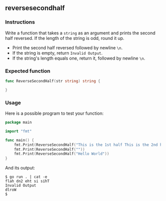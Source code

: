 ## reversesecondhalf

### Instructions
Write a function that takes a `string` as an argument and prints the second half reversed. If the length of the string is odd, round it up.

- Print the second half reversed followed by newline `\n`.
- If the string is empty, return `Invalid Output`.
- If the string's length equals one, return it, followed by newline `\n`.

### Expected function

```go
func ReverseSecondHalf(str string) string {

}
```

### Usage

Here is a possible program to test your function:

```go
package main

import "fmt"

func main() {
	fmt.Print(ReverseSecondHalf("This is the 1st half This is the 2nd half"))
	fmt.Print(ReverseSecondHalf(""))
	fmt.Print(ReverseSecondHalf("Hello World"))
}
```

And its output:

```console
$ go run . | cat -e
flah dn2 eht si sihT
Invalid Output
dlroW
$
```
